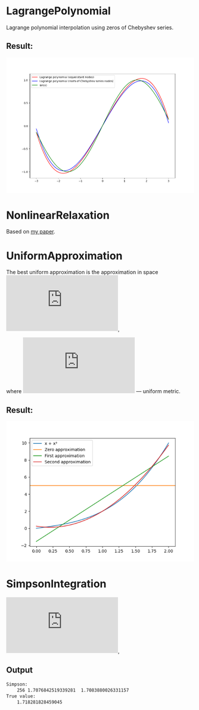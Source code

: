 # LagrangePolynomial
Lagrange polynomial interpolation using zeros of Chebyshev series.
## Result:
![Result](LagrangePolynomial/result.png)

# NonlinearRelaxation
Based on [my paper](NonlinearRelaxation/paper.pdf).

# UniformApproximation
The best uniform approximation is the approximation in space 
![space](https://latex.codecogs.com/gif.latex?R%3DC%20%5Cleft%5B%20a%2Cb%20%5Cright%5D),
<!---\left \| f \right \|_{C\left [ a,b \right ]} = \max_{x\epsilon \left [ a,b \right ]} \left | f(x) \right |-->
where ![metric](https://latex.codecogs.com/gif.latex?%5Cleft%20%5C%7C%20f%20%5Cright%20%5C%7C_%7BC%5Cleft%20%5B%20a%2Cb%20%5Cright%20%5D%7D%20%3D%20%5Cmax_%7Bx%5Cepsilon%20%5Cleft%20%5B%20a%2Cb%20%5Cright%20%5D%7D%20%5Cleft%20%7C%20f%28x%29%20%5Cright%20%7C) — uniform metric.

## Result:
![Result](UniformApproximation/result.png)

# SimpsonIntegration
<!---{\int \limits _{a}^{b}f(x)dx}\approx {\frac  {b-a}{6}}{\left(f(a)+4f\left({\frac  {a+b}{2}}\right)+f(b)\right)}-->
![formula](https://latex.codecogs.com/gif.latex?%7B%5Cint%20%5Climits%20_%7Ba%7D%5E%7Bb%7Df%28x%29dx%7D%5Capprox%20%7B%5Cfrac%20%7Bb-a%7D%7B6%7D%7D%7B%5Cleft%28f%28a%29+4f%5Cleft%28%7B%5Cfrac%20%7Ba+b%7D%7B2%7D%7D%5Cright%29+f%28b%29%5Cright%29%7D),
## Output
```
Simpson:
	256	1.7076842519339281	1.7083880026331157
True value:
	1.718281828459045
```
